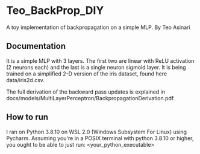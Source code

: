# Teo_BackProp_DIY
A toy implementation of backpropagation on a simple MLP. By Teo Asinari

## Documentation
It is a simple MLP with 3 layers. The first two are linear with ReLU activation (2 neurons each) and the last is a single neuron sigmoid layer. 
It is being trained on a simplified 2-D version of the iris dataset, found here data/iris2d.csv.

The full derivation of the backward pass updates is explained in docs/models/MultiLayerPerceptron/BackpropagationDerivation.pdf.

## How to run
I ran on Python 3.8.10 on WSL 2.0 (Windows Subsystem For Linux) using Pycharm. Assuming you're in a POSIX terminal with python 3.8.10 or higher, you ought to be able to just run:
<your_python_executable> <path to BasicMLP_Iris2D_Sandbox.py>
